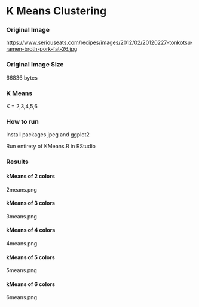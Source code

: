 # K Means Clustering

### Original Image
https://www.seriouseats.com/recipes/images/2012/02/20120227-tonkotsu-ramen-broth-pork-fat-26.jpg

### Original Image Size
66836 bytes

### K Means
K = 2,3,4,5,6

### How to run
Install packages jpeg and ggplot2

Run entirety of KMeans.R in RStudio

### Results

#### kMeans of 2 colors 
2means.png

#### kMeans of 3 colors      
3means.png

#### kMeans of 4 colors      
4means.png

#### kMeans of 5 colors      
5means.png

#### kMeans of 6 colors      
6means.png
